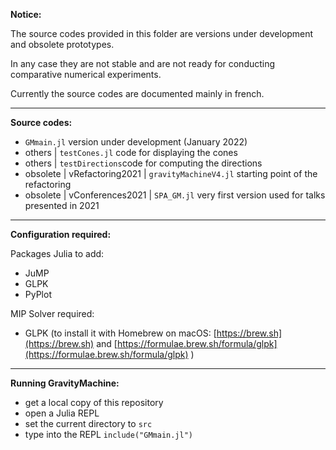 **Notice:**

The source codes provided in this folder are versions under development and obsolete prototypes. 

In any case they are not stable and are not ready for conducting comparative numerical experiments. 

Currently the source codes are documented mainly in french.

***

**Source codes:**

- `GMmain.jl` version under development (January 2022)
- others | `testCones.jl` code for displaying the cones
- others | `testDirections`code for computing the directions
- obsolete | vRefactoring2021 | `gravityMachineV4.jl` starting point of the refactoring
- obsolete | vConferences2021 | `SPA_GM.jl` very first version used for talks presented in 2021

***

**Configuration required:**

Packages Julia to add:

- JuMP
- GLPK
- PyPlot

MIP Solver required:

- GLPK (to install it with Homebrew on macOS: [https://brew.sh](https://brew.sh) and [https://formulae.brew.sh/formula/glpk](https://formulae.brew.sh/formula/glpk) )

***

**Running GravityMachine:**

- get a local copy of this repository
- open a Julia REPL
- set the current directory to `src`
- type into the REPL `include("GMmain.jl")`

